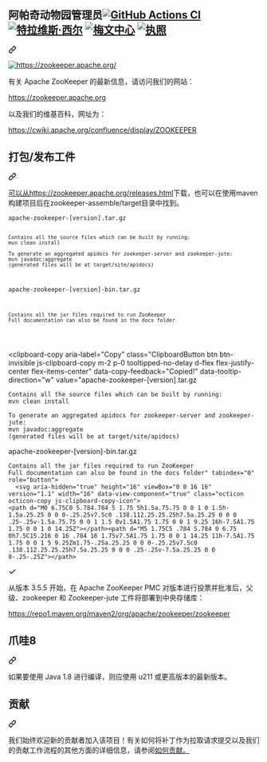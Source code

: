 <div class="Box-sc-g0xbh4-0 bJMeLZ js-snippet-clipboard-copy-unpositioned" data-hpc="true"><article class="markdown-body entry-content container-lg" itemprop="text"><div class="markdown-heading" dir="auto"><h1 tabindex="-1" class="heading-element" dir="auto"><font style="vertical-align: inherit;"><font style="vertical-align: inherit;">阿帕奇动物园管理员</font></font><a href="https://github.com/apache/zookeeper/actions"><img src="https://github.com/apache/zookeeper/workflows/CI/badge.svg" alt="GitHub Actions CI" style="max-width: 100%;"></a> <a href="https://travis-ci.org/apache/zookeeper" rel="nofollow"><img src="https://camo.githubusercontent.com/4f63a1b79e7ef5e38bad676bb6595a9611e8b4f1f62e9ac6ec2e4f90edeae5f2/68747470733a2f2f7472617669732d63692e6f72672f6170616368652f7a6f6f6b65657065722e7376673f6272616e63683d6d6173746572" alt="特拉维斯·西尔" data-canonical-src="https://travis-ci.org/apache/zookeeper.svg?branch=master" style="max-width: 100%;"></a> <a href="https://zookeeper.apache.org/releases" rel="nofollow"><img src="https://camo.githubusercontent.com/ad83806860d4dee2b98109e99820feadefe1faec2532bd6fdc3010a153c01c38/68747470733a2f2f696d672e736869656c64732e696f2f6d6176656e2d63656e7472616c2f762f6f72672e6170616368652e7a6f6f6b65657065722f7a6f6f6b6565706572" alt="梅文中心" data-canonical-src="https://img.shields.io/maven-central/v/org.apache.zookeeper/zookeeper" style="max-width: 100%;"></a> <a href="https://github.com/apache/zookeeper/blob/master/LICENSE.txt"><img src="https://camo.githubusercontent.com/f5aa4624ec5ea8c4e3e9bed4e21b0c1ae3df77168f9931c4f8a8348f64724cc6/68747470733a2f2f696d672e736869656c64732e696f2f6769746875622f6c6963656e73652f6170616368652f7a6f6f6b65657065723f636f6c6f723d323832363631" alt="执照" data-canonical-src="https://img.shields.io/github/license/apache/zookeeper?color=282661" style="max-width: 100%;"></a></h1><a id="user-content-apache-zookeeper----" class="anchor-element" aria-label="永久链接：Apache ZooKeeper" href="#apache-zookeeper----"><svg class="octicon octicon-link" viewBox="0 0 16 16" version="1.1" width="16" height="16" aria-hidden="true"><path d="m7.775 3.275 1.25-1.25a3.5 3.5 0 1 1 4.95 4.95l-2.5 2.5a3.5 3.5 0 0 1-4.95 0 .751.751 0 0 1 .018-1.042.751.751 0 0 1 1.042-.018 1.998 1.998 0 0 0 2.83 0l2.5-2.5a2.002 2.002 0 0 0-2.83-2.83l-1.25 1.25a.751.751 0 0 1-1.042-.018.751.751 0 0 1-.018-1.042Zm-4.69 9.64a1.998 1.998 0 0 0 2.83 0l1.25-1.25a.751.751 0 0 1 1.042.018.751.751 0 0 1 .018 1.042l-1.25 1.25a3.5 3.5 0 1 1-4.95-4.95l2.5-2.5a3.5 3.5 0 0 1 4.95 0 .751.751 0 0 1-.018 1.042.751.751 0 0 1-1.042.018 1.998 1.998 0 0 0-2.83 0l-2.5 2.5a1.998 1.998 0 0 0 0 2.83Z"></path></svg></a></div>
<p align="left" dir="auto">
  <a href="https://zookeeper.apache.org/" rel="nofollow">
    <img src="https://camo.githubusercontent.com/8303e90dc4518b90f9ac230fe1e981fb929956efb2f6dc0f0855d48f8f21676a/68747470733a2f2f7a6f6f6b65657065722e6170616368652e6f72672f696d616765732f7a6f6f6b65657065725f736d616c6c2e676966" alt="https://zookeeper.apache.org/" data-animated-image="" data-canonical-src="https://zookeeper.apache.org/images/zookeeper_small.gif" style="max-width: 100%;"><br>
  </a>
</p>
<p dir="auto"><font style="vertical-align: inherit;"><font style="vertical-align: inherit;">有关 Apache ZooKeeper 的最新信息，请访问我们的网站：</font></font></p>
<p dir="auto"><a href="https://zookeeper.apache.org" rel="nofollow"><font style="vertical-align: inherit;"><font style="vertical-align: inherit;">https://zookeeper.apache.org</font></font></a></p>
<p dir="auto"><font style="vertical-align: inherit;"><font style="vertical-align: inherit;">以及我们的维基百科，网址为：</font></font></p>
<p dir="auto"><a href="https://cwiki.apache.org/confluence/display/ZOOKEEPER" rel="nofollow"><font style="vertical-align: inherit;"><font style="vertical-align: inherit;">https://cwiki.apache.org/confluence/display/ZOOKEEPER</font></font></a></p>
<div class="markdown-heading" dir="auto"><h2 tabindex="-1" class="heading-element" dir="auto"><font style="vertical-align: inherit;"><font style="vertical-align: inherit;">打包/发布工件</font></font></h2><a id="user-content-packagingrelease-artifacts" class="anchor-element" aria-label="永久链接：打包/发布工件" href="#packagingrelease-artifacts"><svg class="octicon octicon-link" viewBox="0 0 16 16" version="1.1" width="16" height="16" aria-hidden="true"><path d="m7.775 3.275 1.25-1.25a3.5 3.5 0 1 1 4.95 4.95l-2.5 2.5a3.5 3.5 0 0 1-4.95 0 .751.751 0 0 1 .018-1.042.751.751 0 0 1 1.042-.018 1.998 1.998 0 0 0 2.83 0l2.5-2.5a2.002 2.002 0 0 0-2.83-2.83l-1.25 1.25a.751.751 0 0 1-1.042-.018.751.751 0 0 1-.018-1.042Zm-4.69 9.64a1.998 1.998 0 0 0 2.83 0l1.25-1.25a.751.751 0 0 1 1.042.018.751.751 0 0 1 .018 1.042l-1.25 1.25a3.5 3.5 0 1 1-4.95-4.95l2.5-2.5a3.5 3.5 0 0 1 4.95 0 .751.751 0 0 1-.018 1.042.751.751 0 0 1-1.042.018 1.998 1.998 0 0 0-2.83 0l-2.5 2.5a1.998 1.998 0 0 0 0 2.83Z"></path></svg></a></div>
<p dir="auto"><font style="vertical-align: inherit;"></font><a href="https://zookeeper.apache.org/releases.html" rel="nofollow"><font style="vertical-align: inherit;"><font style="vertical-align: inherit;">可以从https://zookeeper.apache.org/releases.html</font></font></a><font style="vertical-align: inherit;"><font style="vertical-align: inherit;">下载</font><font style="vertical-align: inherit;">，也可以在使用maven构建项目后在zookeeper-assemble/target目录中找到。</font></font></p>
<div class="snippet-clipboard-content notranslate position-relative overflow-auto"><pre class="notranslate"><code>apache-zookeeper-[version].tar.gz

    Contains all the source files which can be built by running:
    mvn clean install

    To generate an aggregated apidocs for zookeeper-server and zookeeper-jute:
    mvn javadoc:aggregate
    (generated files will be at target/site/apidocs)

apache-zookeeper-[version]-bin.tar.gz

    Contains all the jar files required to run ZooKeeper
    Full documentation can also be found in the docs folder
</code></pre><div class="zeroclipboard-container">
    <clipboard-copy aria-label="Copy" class="ClipboardButton btn btn-invisible js-clipboard-copy m-2 p-0 tooltipped-no-delay d-flex flex-justify-center flex-items-center" data-copy-feedback="Copied!" data-tooltip-direction="w" value="apache-zookeeper-[version].tar.gz

    Contains all the source files which can be built by running:
    mvn clean install

    To generate an aggregated apidocs for zookeeper-server and zookeeper-jute:
    mvn javadoc:aggregate
    (generated files will be at target/site/apidocs)

apache-zookeeper-[version]-bin.tar.gz

    Contains all the jar files required to run ZooKeeper
    Full documentation can also be found in the docs folder" tabindex="0" role="button">
      <svg aria-hidden="true" height="16" viewBox="0 0 16 16" version="1.1" width="16" data-view-component="true" class="octicon octicon-copy js-clipboard-copy-icon">
    <path d="M0 6.75C0 5.784.784 5 1.75 5h1.5a.75.75 0 0 1 0 1.5h-1.5a.25.25 0 0 0-.25.25v7.5c0 .138.112.25.25.25h7.5a.25.25 0 0 0 .25-.25v-1.5a.75.75 0 0 1 1.5 0v1.5A1.75 1.75 0 0 1 9.25 16h-7.5A1.75 1.75 0 0 1 0 14.25Z"></path><path d="M5 1.75C5 .784 5.784 0 6.75 0h7.5C15.216 0 16 .784 16 1.75v7.5A1.75 1.75 0 0 1 14.25 11h-7.5A1.75 1.75 0 0 1 5 9.25Zm1.75-.25a.25.25 0 0 0-.25.25v7.5c0 .138.112.25.25.25h7.5a.25.25 0 0 0 .25-.25v-7.5a.25.25 0 0 0-.25-.25Z"></path>
</svg>
      <svg aria-hidden="true" height="16" viewBox="0 0 16 16" version="1.1" width="16" data-view-component="true" class="octicon octicon-check js-clipboard-check-icon color-fg-success d-none">
    <path d="M13.78 4.22a.75.75 0 0 1 0 1.06l-7.25 7.25a.75.75 0 0 1-1.06 0L2.22 9.28a.751.751 0 0 1 .018-1.042.751.751 0 0 1 1.042-.018L6 10.94l6.72-6.72a.75.75 0 0 1 1.06 0Z"></path>
</svg>
    </clipboard-copy>
  </div></div>
<p dir="auto"><font style="vertical-align: inherit;"><font style="vertical-align: inherit;">从版本 3.5.5 开始，在 Apache ZooKeeper PMC 对版本进行投票并批准后，父级、zookeeper 和 Zookeeper-jute 工件将部署到中央存储库：</font></font></p>
<p dir="auto"><a href="https://repo1.maven.org/maven2/org/apache/zookeeper/zookeeper" rel="nofollow"><font style="vertical-align: inherit;"><font style="vertical-align: inherit;">https://repo1.maven.org/maven2/org/apache/zookeeper/zookeeper</font></font></a></p>
<div class="markdown-heading" dir="auto"><h2 tabindex="-1" class="heading-element" dir="auto"><font style="vertical-align: inherit;"><font style="vertical-align: inherit;">爪哇8</font></font></h2><a id="user-content-java-8" class="anchor-element" aria-label="永久链接：Java 8" href="#java-8"><svg class="octicon octicon-link" viewBox="0 0 16 16" version="1.1" width="16" height="16" aria-hidden="true"><path d="m7.775 3.275 1.25-1.25a3.5 3.5 0 1 1 4.95 4.95l-2.5 2.5a3.5 3.5 0 0 1-4.95 0 .751.751 0 0 1 .018-1.042.751.751 0 0 1 1.042-.018 1.998 1.998 0 0 0 2.83 0l2.5-2.5a2.002 2.002 0 0 0-2.83-2.83l-1.25 1.25a.751.751 0 0 1-1.042-.018.751.751 0 0 1-.018-1.042Zm-4.69 9.64a1.998 1.998 0 0 0 2.83 0l1.25-1.25a.751.751 0 0 1 1.042.018.751.751 0 0 1 .018 1.042l-1.25 1.25a3.5 3.5 0 1 1-4.95-4.95l2.5-2.5a3.5 3.5 0 0 1 4.95 0 .751.751 0 0 1-.018 1.042.751.751 0 0 1-1.042.018 1.998 1.998 0 0 0-2.83 0l-2.5 2.5a1.998 1.998 0 0 0 0 2.83Z"></path></svg></a></div>
<p dir="auto"><font style="vertical-align: inherit;"><font style="vertical-align: inherit;">如果要使用 Java 1.8 进行编译，则应使用 u211 或更高版本的最新版本。</font></font></p>
<div class="markdown-heading" dir="auto"><h1 tabindex="-1" class="heading-element" dir="auto"><font style="vertical-align: inherit;"><font style="vertical-align: inherit;">贡献</font></font></h1><a id="user-content-contributing" class="anchor-element" aria-label="永久链接：贡献" href="#contributing"><svg class="octicon octicon-link" viewBox="0 0 16 16" version="1.1" width="16" height="16" aria-hidden="true"><path d="m7.775 3.275 1.25-1.25a3.5 3.5 0 1 1 4.95 4.95l-2.5 2.5a3.5 3.5 0 0 1-4.95 0 .751.751 0 0 1 .018-1.042.751.751 0 0 1 1.042-.018 1.998 1.998 0 0 0 2.83 0l2.5-2.5a2.002 2.002 0 0 0-2.83-2.83l-1.25 1.25a.751.751 0 0 1-1.042-.018.751.751 0 0 1-.018-1.042Zm-4.69 9.64a1.998 1.998 0 0 0 2.83 0l1.25-1.25a.751.751 0 0 1 1.042.018.751.751 0 0 1 .018 1.042l-1.25 1.25a3.5 3.5 0 1 1-4.95-4.95l2.5-2.5a3.5 3.5 0 0 1 4.95 0 .751.751 0 0 1-.018 1.042.751.751 0 0 1-1.042.018 1.998 1.998 0 0 0-2.83 0l-2.5 2.5a1.998 1.998 0 0 0 0 2.83Z"></path></svg></a></div>
<p dir="auto"><font style="vertical-align: inherit;"><font style="vertical-align: inherit;">我们始终欢迎新的贡献者加入该项目！</font><font style="vertical-align: inherit;">有关如何将补丁作为拉取请求提交以及我们的贡献工作流程的其他方面的详细信息，</font><font style="vertical-align: inherit;">请参阅</font></font><a href="https://cwiki.apache.org/confluence/display/ZOOKEEPER/HowToContribute" rel="nofollow"><font style="vertical-align: inherit;"><font style="vertical-align: inherit;">如何贡献。</font></font></a><font style="vertical-align: inherit;"></font></p>
</article></div>
